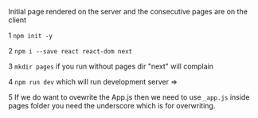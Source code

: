 Initial page rendered on the server and the consecutive pages are on the client

1 `npm init -y`

2 `npm i --save react react-dom next`

3 `mkdir pages` if you run without pages dir "next" will complain

4 `npm run dev` which will run development server => 

5 If we do want to ovewrite the App.js then we need to use `_app.js` inside pages folder you need the underscore which is for overwriting. 